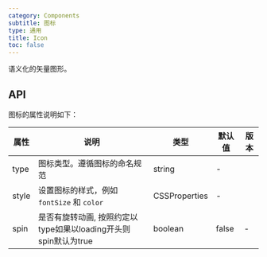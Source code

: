 ```yaml
---
category: Components
subtitle: 图标
type: 通用
title: Icon
toc: false
---
```


语义化的矢量图形。

## API
图标的属性说明如下：

| 属性 | 说明 | 类型 | 默认值 | 版本 |
| --- | --- | --- | --- | --- |
| type | 图标类型。遵循图标的命名规范 | string | - |  |
| style | 设置图标的样式，例如 `fontSize` 和 `color` | CSSProperties | - |  |
| spin | 是否有旋转动画, 按照约定以type如果以loading开头则spin默认为true | boolean | false | - |


